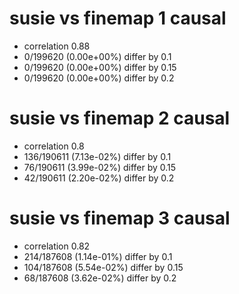# susie vs finemap  1 causal

- correlation 0.88
- 0/199620 (0.00e+00%) differ by 0.1
- 0/199620 (0.00e+00%) differ by 0.15
- 0/199620 (0.00e+00%) differ by 0.2


# susie vs finemap  2 causal

- correlation 0.8
- 136/190611 (7.13e-02%) differ by 0.1
- 76/190611 (3.99e-02%) differ by 0.15
- 42/190611 (2.20e-02%) differ by 0.2


# susie vs finemap  3 causal

- correlation 0.82
- 214/187608 (1.14e-01%) differ by 0.1
- 104/187608 (5.54e-02%) differ by 0.15
- 68/187608 (3.62e-02%) differ by 0.2



